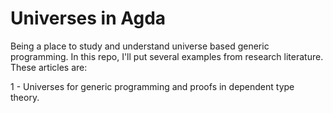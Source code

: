 Universes in Agda
============

Being a place to study and understand universe based generic programming. In this repo, I'll put
several examples from research literature. These articles are:

1 - Universes for generic programming and proofs in dependent type theory.
